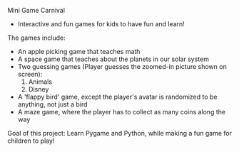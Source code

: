 Mini Game Carnival
  - Interactive and fun games for kids to have fun and learn!
  
  The games include:
  - An apple picking game that teaches math
  - A space game that teaches about the planets in our solar system
  - Two guessing games (Player guesses the zoomed-in picture shown on screen):
      1. Animals
      2. Disney
  - A 'flappy bird' game, except the player's avatar is randomized to be anything, not just a bird
  - A maze game, where the player has to collect as many coins along the way
    
  Goal of this project: Learn Pygame and Python, while making a fun game for children to play!
